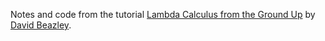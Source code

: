 Notes and code from the tutorial
[Lambda Calculus from the Ground Up](https://www.youtube.com/watch?v=pkCLMl0e_0k) by [David Beazley](http://www.dabeaz.com/).
